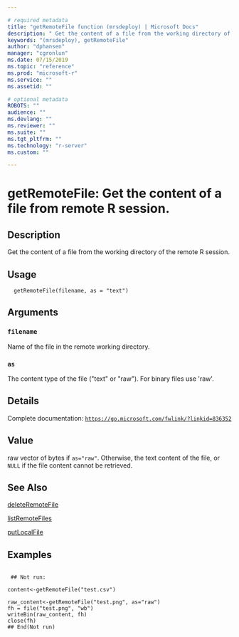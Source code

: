 ```yaml
--- 

# required metadata 
title: "getRemoteFile function (mrsdeploy) | Microsoft Docs" 
description: " Get the content of a file from the working directory of the remote R session. " 
keywords: "(mrsdeploy), getRemoteFile" 
author: "dphansen" 
manager: "cgronlun" 
ms.date: 07/15/2019
ms.topic: "reference" 
ms.prod: "microsoft-r" 
ms.service: "" 
ms.assetid: "" 

# optional metadata 
ROBOTS: "" 
audience: "" 
ms.devlang: "" 
ms.reviewer: "" 
ms.suite: "" 
ms.tgt_pltfrm: "" 
ms.technology: "r-server" 
ms.custom: "" 

--- 
```





 # getRemoteFile: Get the content of a file from remote R session. 
 ## Description

Get the content of a file from the working directory of the remote R session.


 ## Usage

```   
  getRemoteFile(filename, as = "text")

```

 ## Arguments



 ### `filename`
 Name of the file in the remote working directory. 



 ### `as`
 The content type of the file ("text" or "raw").  For binary files use 'raw'. 



 ## Details

Complete documentation: [`https://go.microsoft.com/fwlink/?linkid=836352`](https://go.microsoft.com/fwlink/?linkid=836352)



 ## Value

raw vector of bytes if `as="raw"`. Otherwise, the text content of the file, 
or `NULL` if the file content cannot be retrieved.

 ## See Also

[deleteRemoteFile](deleteRemoteFile.md)

[listRemoteFiles](listRemoteFiles.md)

[putLocalFile](putLocalFile.md)

 ## Examples

 ```

  ## Not run:

content<-getRemoteFile("test.csv")

raw_content<-getRemoteFile("test.png", as="raw")
fh = file("test.png", "wb")
writeBin(raw_content, fh)
close(fh)
 ## End(Not run) 
```

